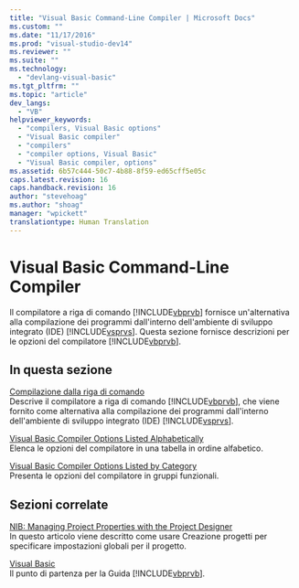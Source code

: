 ```yaml
---
title: "Visual Basic Command-Line Compiler | Microsoft Docs"
ms.custom: ""
ms.date: "11/17/2016"
ms.prod: "visual-studio-dev14"
ms.reviewer: ""
ms.suite: ""
ms.technology: 
  - "devlang-visual-basic"
ms.tgt_pltfrm: ""
ms.topic: "article"
dev_langs: 
  - "VB"
helpviewer_keywords: 
  - "compilers, Visual Basic options"
  - "Visual Basic compiler"
  - "compilers"
  - "compiler options, Visual Basic"
  - "Visual Basic compiler, options"
ms.assetid: 6b57c444-50c7-4b88-8f59-ed65cff5e05c
caps.latest.revision: 16
caps.handback.revision: 16
author: "stevehoag"
ms.author: "shoag"
manager: "wpickett"
translationtype: Human Translation
---
```

# Visual Basic Command-Line Compiler
Il compilatore a riga di comando [!INCLUDE[vbprvb](../../../csharp/programming-guide/concepts/linq/includes/vbprvb_md.md)] fornisce un'alternativa alla compilazione dei programmi dall'interno dell'ambiente di sviluppo integrato \(IDE\) [!INCLUDE[vsprvs](../../../csharp/includes/vsprvs_md.md)].  Questa sezione fornisce descrizioni per le opzioni del compilatore [!INCLUDE[vbprvb](../../../csharp/programming-guide/concepts/linq/includes/vbprvb_md.md)].  
  
## In questa sezione  
 [Compilazione dalla riga di comando](../../../visual-basic/reference/command-line-compiler/building-from-the-command-line.md)  
 Descrive il compilatore a riga di comando [!INCLUDE[vbprvb](../../../csharp/programming-guide/concepts/linq/includes/vbprvb_md.md)], che viene fornito come alternativa alla compilazione dei programmi dall'interno dell'ambiente di sviluppo integrato \(IDE\) [!INCLUDE[vsprvs](../../../csharp/includes/vsprvs_md.md)].  
  
 [Visual Basic Compiler Options Listed Alphabetically](../../../visual-basic/reference/command-line-compiler/compiler-options-listed-alphabetically.md)  
 Elenca le opzioni del compilatore in una tabella in ordine alfabetico.  
  
 [Visual Basic Compiler Options Listed by Category](../../../visual-basic/reference/command-line-compiler/compiler-options-listed-by-category.md)  
 Presenta le opzioni del compilatore in gruppi funzionali.  
  
## Sezioni correlate  
 [NIB: Managing Project Properties with the Project Designer](http://msdn.microsoft.com/it-it/983f3c18-832f-4666-afec-74b716ff3e0e)  
 In questo articolo viene descritto come usare Creazione progetti per specificare impostazioni globali per il progetto.  
  
 [Visual Basic](../../../visual-basic/index.md)  
 Il punto di partenza per la Guida [!INCLUDE[vbprvb](../../../csharp/programming-guide/concepts/linq/includes/vbprvb_md.md)].